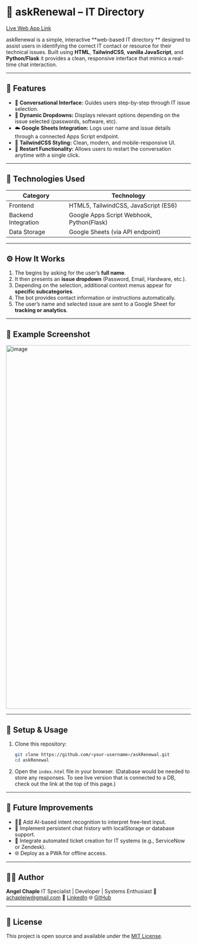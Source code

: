 # 🧠 askRenewal – IT Directory
<a href="https://web-production-b2713.up.railway.app/" target="_blank">Live Web App Link</a>

askRenewal is a simple, interactive **web-based IT directory ** designed to assist users in identifying the correct IT contact or resource for their technical issues. Built using **HTML**, **TailwindCSS**, **vanilla JavaScript**, and **Python/Flask** it provides a clean, responsive interface that mimics a real-time chat interaction.

---

## 🚀 Features

- 💬 **Conversational Interface:** Guides users step-by-step through IT issue selection.  
- 🧩 **Dynamic Dropdowns:** Displays relevant options depending on the issue selected (passwords, software, etc).  
- ☁️ **Google Sheets Integration:** Logs user name and issue details through a connected Apps Script endpoint.  
- 🎨 **TailwindCSS Styling:** Clean, modern, and mobile-responsive UI.  
- 🔄 **Restart Functionality:** Allows users to restart the conversation anytime with a single click.

---

## 🧱 Technologies Used

| Category | Technology |
|-----------|-------------|
| Frontend | HTML5, TailwindCSS, JavaScript (ES6)         |
| Backend Integration | Google Apps Script Webhook, Python(Flask) |
| Data Storage | Google Sheets (via API endpoint)         |

---

## ⚙️ How It Works

1. The  begins by asking for the user’s **full name**.  
2. It then presents an **issue dropdown** (Password, Email, Hardware, etc.).  
3. Depending on the selection, additional context menus appear for **specific subcategories**.  
4. The bot provides contact information or instructions automatically.  
5. The user’s name and selected issue are sent to a Google Sheet for **tracking or analytics**.

---

## 📸 Example Screenshot

<img width="1919" height="992" alt="image" src="https://github.com/user-attachments/assets/1488c6e5-6582-4318-81d7-65bd4d112002" />



---

## 💾 Setup & Usage

1. Clone this repository:

   ```bash
   git clone https://github.com/<your-username>/askRenewal.git
   cd askRenewal
   ```

2. Open the `index.html` file in your browser.
   (Database would be needed to store any responses. To see live version that is connected to a DB, check out the link at the top of this page.) 

---

## 🧠 Future Improvements

* 🧑‍💻 Add AI-based intent recognition to interpret free-text input.
* 🧭 Implement persistent chat history with localStorage or database support.
* 🔔 Integrate automated ticket creation for IT systems (e.g., ServiceNow or Zendesk).
* 🌐 Deploy as a PWA for offline access.

---

## 👨‍💻 Author

**Angel Chaple**
IT Specialist | Developer | Systems Enthusiast
📧 [achaplejw@gmail.com](mailto:achaplejw@gmail.com)
💼 [LinkedIn](https://www.linkedin.com/in/angelchaple)
🌐 [GitHub](https://github.com/achaple0)

---

## 📄 License

This project is open source and available under the [MIT License](LICENSE).



